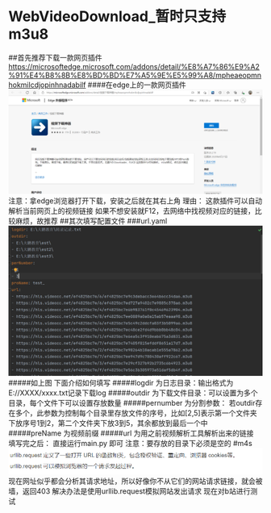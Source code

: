 # WebVideoDownload_暂时只支持m3u8
##首先推荐下载一款网页插件
https://microsoftedge.microsoft.com/addons/detail/%E8%A7%86%E9%A2%91%E4%B8%8B%E8%BD%BD%E7%A5%9E%E5%99%A8/mpheaeopmnhokmilcdjopinhnadabilf
####在edge上的一款网页插件
![img.png](./images/img.png)
注意：拿edge浏览器打开下载，安装之后就在其右上角
理由：
这款插件可以自动解析当前网页上的视频链接
如果不想安装就F12，去网络中找视频对应的链接，比较麻烦，故推荐
##其次填写配置文件
###url.yaml
![img.png](images/img1.png)
#####如上图
下面介绍如何填写
#####logdir 为日志目录：输出格式为 E://XXXX/xxxx.txt记录下载log
#####outdir 为下载文件目录：可以设置为多个目录，每个文件下可以设置存放数量
#####pernumber 为分割参数： 若outdir存在多个，此参数为控制每个目录里存放文件的序号，比如[2,5]表示第一个文件夹下放序号1到2，第二个文件夹下放3到5，其余都放到最后一个中
#####preName 为视频前缀 
#####url 为用之前视频解析工具解析出来的链接
填写完之后：
直接运行main.py  即可
注意：要存放的目录下必须是空的 
#m4s
![img.png](images/img3.png)
现在网址似乎都会分析其请求地址，所以好像你不从它们的网站请求链接，就会被墙，返回403
解决办法是使用urllib.request模拟网站发出请求
现在对b站进行测试

